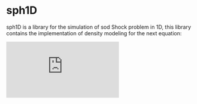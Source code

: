 # sph1D
sph1D is a library for the simulation of sod Shock problem in 1D, this library contains the implementation of density modeling for the next equation:

![Density](https://latex.codecogs.com/gif.latex?%5Crho%28r_i%29%3D%5CSigma_k%20m_k%20w_%7Bik%7D%28r_i-r_k%2Ch%29)
